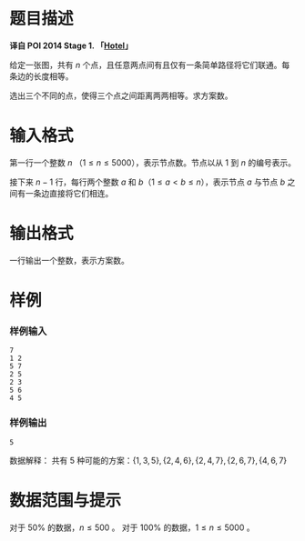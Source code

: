 
# 题目描述

**译自 POI 2014 Stage 1. 「[Hotel](https://szkopul.edu.pl/problemset/problem/gDw3iFkeVm7ZA3j_16-XR7jI/site/?key=statement)」**

给定一张图，共有 $n$ 个点，且任意两点间有且仅有一条简单路径将它们联通。每条边的长度相等。

选出三个不同的点，使得三个点之间距离两两相等。求方案数。

# 输入格式

第一行一个整数 $n$ （$1 \le n \le 5000$），表示节点数。节点以从 $1$ 到 $n$ 的编号表示。

接下来 $n-1$ 行，每行两个整数 $a$ 和 $b$（$1 \le a \lt b \le n$），表示节点 $a$ 与节点 $b$ 之间有一条边直接将它们相连。

# 输出格式

一行输出一个整数，表示方案数。

# 样例

### 样例输入
```plain
7
1 2
5 7
2 5
2 3
5 6
4 5
```

### 样例输出
```plain
5
```

数据解释：  共有 $5$ 种可能的方案：$\{1,3,5\},\{2,4,6\},\{2,4,7\},\{2,6,7\},\{4,6,7\}$


# 数据范围与提示

对于 $50\%$ 的数据，$n \le 500$ 。
对于 $100\%$ 的数据，$1 \le n \le 5000$ 。

